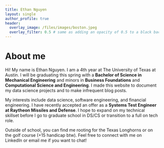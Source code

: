 ```yaml
---
title: Ethan Nguyen
layout: single
author_profile: true
header:
  overlay_image: /files/images/boston.jpeg
  overlay_filter: 0.5 # same as adding an opacity of 0.5 to a black background
---
```


# About me

Hi! My name is Ethan Nguyen. I am a 4th year at The University of Texas at Austin. I will be graduating this spring with a **Bachelor of Science in Mechanical Engineering** and minors in **Business Foundations** and **Computational Science and Engineering**. I made this website to document my data science projects and to make infrequent blog posts.

My interests include data science, software engineering, and financial engineering. I have recently accepted an offer as a **Systems Test Engineer at Raytheon Missiles and Defense**. I hope to expand on my technical skillset before I go to graduate school in DS/CS or transition to a full on tech role.

Outside of school, you can find me rooting for the Texas Longhorns or on the golf course (+15 handicap btw). Feel free to connect with me on LinkedIn or email me if you want to chat!
